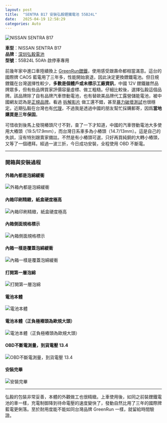 ```yaml
---
layout: post
title:  "SENTRA B17 安裝弘毅鋰鐵電池 55B24L"
date:   2025-04-19 12:58:29
categories: Auto
---
```


![NISSAN SENTRA B17](https://attach.mobile01.com/attach/202504/mobile01-b2f524c7111289b205cab16d16baa81a.jpg)

**車型**：NISSAN SENTRA B17  
**品牌**：[深圳弘毅電池](https://www.houny.cn/)  
**型號**：55B24L 50Ah 啟停車專用  

前幾年家中進口車陸續換上 [GreenRun鋰鐵](https://1stbenz.github.io/2025/greenrun.html)，使用感受跟壽命都相當滿意。這台的國際牌 CAOS 藍電用了三年多，性能開始衰退，因此決定更換鋰鐵電池。但日規鋰鐵在台灣選擇性較少，**多數是個體戶或未標示工廠資訊**，中國 12V 鋰鐵雖然品牌眾多，但有些品牌買家評價容量虛標、做工粗糙。仔細比較後，選擇弘毅這個品牌。該品牌除了自有品牌汽車啓動電池，也有替歐美品牌代工露營儲能電池，被中國網友認為是[正規品牌](https://attach.mobile01.com/attach/202504/mobile01-bc58cbb2ce2f91781731c24ddbc04514.jpg)。看過 [拆解影片](https://www.tiktok.com/@stevenlin578/video/7497624452759358725) 做工還不錯，甚至[暴力破壞測試](https://www.tiktok.com/@stevenlin578)也很穩定。近期弘毅在台灣也有[代理](https://imgur.com/a/mkuKuAg)，不過我是透過中國的朋友幫忙採購郵寄，因爲**當地購買是三年保固**。

可惜收到後馬上發現樁頭尺寸不對，查了一下才知道，中國的汽車啓動電池大多使用大樁頭（19.5/17.9mm），而台灣日系車多為小樁頭（14.7/13mm）。這是自己的失誤，沒有特別跟賣家備註。不然是有小樁頭可選，只好再買純銅的大轉小樁頭，又等了一個禮拜。經過一波三折，今日成功安裝，全程使用 OBD 不斷電。

---

### 開箱與安裝過程

#### 外箱內都是泡綿緩衝
![外箱內都是泡綿緩衝](https://attach.mobile01.com/attach/202504/mobile01-af3b5bbd3c808bec8f8a562c9803594e.jpg)

#### 內箱印刷精緻，紙盒硬度極高
![內箱印刷精緻，紙盒硬度極高](https://attach.mobile01.com/attach/202504/mobile01-84e77766b2e8916a91fd133c04a39f1f.jpg)

#### 內箱側面規格標示
![內箱側面規格標示](https://attach.mobile01.com/attach/202504/mobile01-6987c21e16c32da9f9969f735ef65607.jpg)

#### 內箱一樣是覆蓋泡綿緩衝
![內箱一樣是覆蓋泡綿緩衝](https://attach.mobile01.com/attach/202504/mobile01-2b0f08e7b3dd92652531f417819f662e.jpg)

#### 打開第一層泡綿
![打開第一層泡綿](https://attach.mobile01.com/attach/202504/mobile01-5da30445e54a0fb5c99bff6cd03b3a90.jpg)

#### 電池本體
![電池本體](https://attach.mobile01.com/attach/202504/mobile01-a51ec29ebc0e1ab6bb303b0695a56905.jpg)

#### 電池本體（正負極樁頭為歐規大頭）
![電池本體（正負極樁頭為歐規大頭）](https://attach.mobile01.com/attach/202504/mobile01-2236fc6ac0431501516a3d7244bc60ba.jpg)

#### OBD不斷電測量，到貨電壓 13.4
![OBD不斷電測量，到貨電壓 13.4](https://attach.mobile01.com/attach/202504/mobile01-e3116dbed55d407d83df4c83c0a0fcf3.jpg)

#### 安裝完畢
![安裝完畢](https://attach.mobile01.com/attach/202504/mobile01-157243d314c4c3ac0faf539324da662c.jpg)

---

弘毅的包裝非常妥善，本體的外觀做工也很精緻。上車使用後，如同之前裝鋰鐵電池的車一樣，充電制御降到待命電壓的速度變快了，發動自然比用了三年的國際牌藍電更俐落。至於耐用度能不能如同台灣品牌 GreenRun 一樣，就留給時間驗證。
